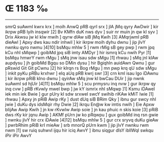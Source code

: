 # Œ 1183 ‰
---
smrQ suAwmI kwrx krx ] moih AnwQ pRB qyrI srx ] jIA jMq qyry
AwDwir ] kir ikrpw pRB lyih insqwir ]2] Bv KMfn duK nws dyv ] suir
nr muin jn qw kI syv ] Drix Akwsu jw kI klw mwih ] qyrw dIAw siB
jMq Kwih ]3] AMqrjwmI pRB dieAwl ] Apxy dws kau ndir inhwil ]
kir ikrpw moih dyhu dwnu ] jip jIvY nwnku qyro nwmu ]4]10] bsMqu mhlw
5 ] rwm rMig sB gey pwp ] rwm jpq kCu nhI sMqwp ] goibMd jpq siB
imty AMDyr ] hir ismrq kCu nwih Pyr ]1] bsMqu hmwrY rwm rMgu ] sMq
jnw isau sdw sMgu ]1] rhwau ] sMq jnI kIAw aupdysu ] jh goibMd Bgqu
so DMin dysu ] hir BgiqhIn auidAwn Qwnu ] gur pRswid Git Git pCwnu
]2] hir kIrqn rs Bog rMgu ] mn pwp krq qU sdw sMgu ] inkit pyKu
pRBu krxhwr ] eIq aUq pRB kwrj swr ]3] crn kml isau lgo iDAwnu
] kir ikrpw pRiB kIno dwnu ] qyirAw sMq jnw kI bwCau DUir ] jip nwnk
suAwmI sd hjUir ]4]11] bsMqu mhlw 5 ] scu prmysru inq nvw ] gur
ikrpw qy inq cvw ] pRB rKvwly mweI bwp ] jw kY ismrix nhI sMqwp
]1] Ksmu iDAweI iek min iek Bwie ] gur pUry kI sdw srxweI swcY
swihib riKAw kMiT lwie ]1] rhwau ] Apxy jn pRiB Awip rKy ] dust
dUq siB BRim Qky ] ibnu gur swcy nhI jwie ] duKu dys idsMqir rhy Dwie
]2] ikrqu En@w kw imtis nwih ] Eie Apxw bIijAw Awip Kwih ] jn
kw rKvwlw Awip soie ] jn kau phuic n skis koie ]3] pRiB dws rKy
kir jqnu Awip ] AKMf pUrn jw ko pRqwpu ] gux goibMd inq rsn gwie ]
nwnku jIvY hir crx iDAwie ]4]12] bsMqu mhlw 5 ] gur crx sryvq
duKu gieAw ] pwrbRhim pRiB krI mieAw ] srb mnorQ pUrn kwm ] jip
jIvY nwnku rwm nwm ]1] sw ruiq suhwvI ijqu hir iciq AwvY ] ibnu
siqgur dIsY ibllWqI swkqu iPir iPir AwvY
####
